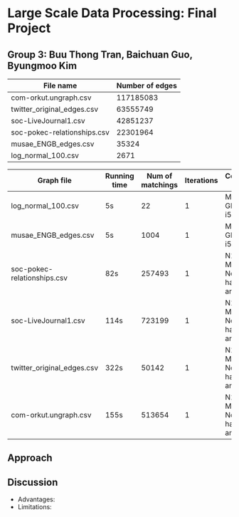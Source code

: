 # Large Scale Data Processing: Final Project
## Group 3: Buu Thong Tran, Baichuan Guo, Byungmoo Kim


|           File name           |        Number of edges       |
| ------------------------------| ---------------------------- |
| com-orkut.ungraph.csv         | 117185083                    |
| twitter_original_edges.csv    | 63555749                     |
| soc-LiveJournal1.csv          | 42851237                     |
| soc-pokec-relationships.csv   | 22301964                     |
| musae_ENGB_edges.csv          | 35324                        |
| log_normal_100.csv            | 2671                         |  

|        Graph file             |   Running time  | Num of matchings | Iterations | Computational Power
| ------------------------------|-----------------|--------------    |------------|------------------------------------
| log_normal_100.csv            |        5s       |      22          |  1         | MacOS 1.6 GHz Intel Core i5, 8GB
| musae_ENGB_edges.csv          |        5s       |      1004        |  1         | MacOS 1.6 GHz Intel Core i5, 8GB
| soc-pokec-relationships.csv   |        82s      |      257493      |  1         | N1 series, 1 Master and 4 Nodes, each having 4 CPU and 15GB
| soc-LiveJournal1.csv          |        114s     |      723199      |  1         | N1 series, 1 Master and 4 Nodes, each having 4 CPU and 15GB
| twitter_original_edges.csv    |        322s     |      50142       |  1         | N1 series, 1 Master and 4 Nodes, each having 4 CPU and 15GB
| com-orkut.ungraph.csv         |        155s     |      513654      |  1         | N1 series, 1 Master and 4 Nodes, each having 4 CPU and 15GB


## Approach


## Discussion
- Advantages:
- Limitations:






